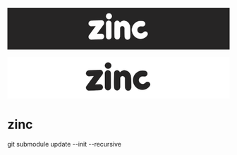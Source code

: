 ![zinc logo](logo.png)

<picture>
  <source media="(prefers-color-scheme: dark)" srcset="logos/logo_github_white.png">
  <img alt="zinc logo" src="logos/logo_github_black.png">
</picture>

# zinc

git submodule update --init --recursive